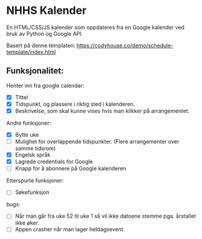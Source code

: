 # NHHS Kalender

En HTML/CSS/JS kalender som oppdateres fra en Google kalender ved bruk av Python og Google API.

Basert på denne templaten: https://codyhouse.co/demo/schedule-template/index.html

## Funksjonalitet:

Henter inn fra google calendar:

- [x] Tittel 
- [x] Tidspunkt, og plassere i riktig sted i kalenderen.
- [x] Beskrivelse, som skal kunne vises hvis man klikker på arrangementet.

Andre funksjoner:

- [x] Bytte uke
- [ ] Mulighet for overlappende tidspunkter. (Flere arrangementer over samme tidsrom)
- [x] Engelsk språk
- [x] Lagrede credentials for Google
- [ ] Knapp for å abonnere på Google kalenderen

Etterspurte funksjoner:
- [ ] Søkefunksjon

bugs:

- [ ] Når man går fra uke 52 til uke 1 så vil ikke datoene stemme pga. årstallet ikke øker.
- [ ] Appen crasher når man lager heldagsevent.
